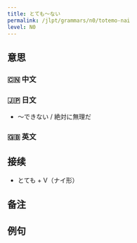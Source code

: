 ```yaml
---
title: とても〜ない
permalink: /jlpt/grammars/n0/totemo-nai
level: N0
---
```


## 意思

### 🇨🇳 中文


### 🇯🇵 日文

- 〜できない / 絶対に無理だ

### 🇬🇧 英文


## 接续

- とても + V（ナイ形）

## 备注


## 例句

